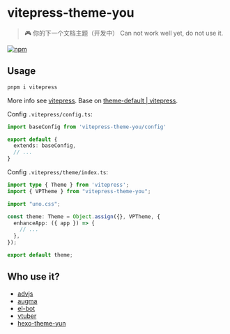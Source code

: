 # vitepress-theme-you

> 🎮 你的下一个文档主题（开发中）
> Can not work well yet, do not use it.

[![npm](https://img.shields.io/npm/v/vitepress-theme-you)](https://npmjs.com/package/vitepress-theme-you)

## Usage

```bash
pnpm i vitepress
```

More info see [vitepress](https://github.com/vuejs/vitepress). Base on [theme-default | vitepress](https://github.com/vuejs/vitepress/blob/main/src/client/theme-default/).

Config `.vitepress/config.ts`:

```ts
import baseConfig from 'vitepress-theme-you/config'

export default {
  extends: baseConfig,
  // ...
}
```

Config `.vitepress/theme/index.ts`:

```ts
import type { Theme } from 'vitepress';
import { VPTheme } from "vitepress-theme-you";

import "uno.css";

const theme: Theme = Object.assign({}, VPTheme, {
  enhanceApp: ({ app }) => {
    // ...
  },
});

export default theme;
```

## Who use it?

- [advjs](https://github.com/YunYouJun/advjs/)
- [augma](https://github.com/YunYouJun/augma/)
- [el-bot](https://github.com/YunYouJun/el-bot)
- [vtuber](https://github.com/YunYouJun/vtuber)
- [hexo-theme-yun](https://github.com/YunYouJun/hexo-theme-yun)
